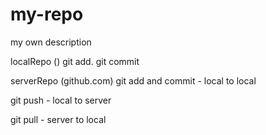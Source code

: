 # my-repo
my own description


localRepo () git add. git commit

serverRepo (github.com) 
git add and commit - local to local

git push  - local to server

git pull  - server to local